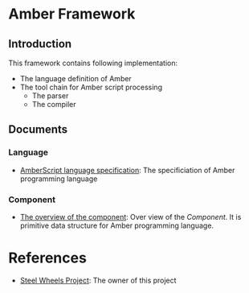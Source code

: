 # Amber Framework

## Introduction
This framework contains following implementation:
- The language definition of Amber
- The tool chain for Amber script processing
  * The parser
  * The compiler

## Documents
### Language
* [AmberScript language specification](Document/amber-language.md): The specificiation of Amber programming language

### Component
* [The overview of the component](Document/Component.md): Over view of the *Component*. It is primitive data structure for Amber programming language.

# References
* [Steel Wheels Project](https://steelwheels.github.io): The owner of this project


